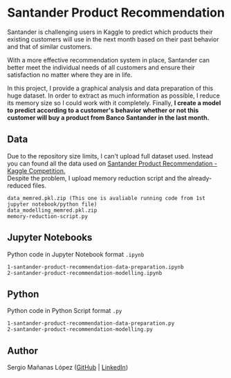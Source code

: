 # Santander Product Recommendation

Santander is challenging users in Kaggle to predict which products their existing customers will use in the next month based on their past behavior and that of similar customers.

With a more effective recommendation system in place, Santander can better meet the individual needs of all customers and ensure their satisfaction no matter where they are in life.

In this project, I provide a graphical analysis and data preparation of this huge dataset. In order to extract as much information as possible, I reduce its memory size so I could work with it completely. Finally, __I create a model to predict according to a customer's behavior whether or not this customer will buy a product from Banco Santander in the last month.__

## Data

Due to the repository size limits, I can't upload full dataset used.
Instead you can found all the data used on [Santander Product Recommendation - Kaggle Competition.](https://www.kaggle.com/c/santander-product-recommendation/)  
Despite the problem, I upload memory reduction script and the already-reduced files.

	data_memred.pkl.zip (This one is avaliable running code from 1st jupyter notebook/python file)
	data_modelling_memred.pkl.zip
	memory-reduction-script.py


## Jupyter Notebooks

Python code in Jupyter Notebook format `.ipynb`

	1-santander-product-recommendation-data-preparation.ipynb
	2-santander-product-recommendation-modelling.ipynb

## Python

Python code in Python Script format `.py`

	1-santander-product-recommendation-data-preparation.py
	2-santander-product-recommendation-modelling.py

## Author
Sergio Mañanas López ([GitHub](https://github.com/sergiomlop) | [LinkedIn](https://www.linkedin.com/in/sergiomananaslopez/))  
